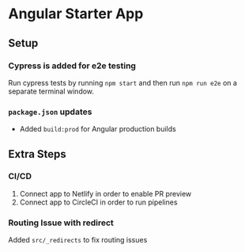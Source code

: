 # Angular Starter App

## Setup

### Cypress is added for e2e testing

Run cypress tests by running `npm start` and then run `npm run e2e` on a separate terminal window.

### `package.json` updates

* Added `build:prod` for Angular production builds

## Extra Steps

### CI/CD

1. Connect app to Netlify in order to enable PR preview
2. Connect app to CircleCI in order to run pipelines

### Routing Issue with redirect

Added `src/_redirects` to fix routing issues
